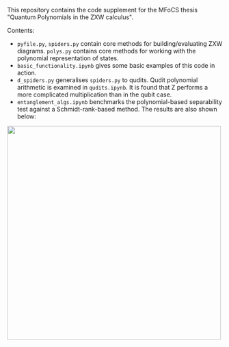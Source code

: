 

This repository contains the code supplement for the MFoCS thesis "Quantum Polynomials in the ZXW calculus". 

Contents:
- `pyfile.py`, `spiders.py` contain core methods for building/evaluating ZXW diagrams. `polys.py` contains core methods for working with the polynomial representation of states.
- `basic_functionality.ipynb` gives some basic examples of this code in action.
- `d_spiders.py` generalises `spiders.py` to qudits. Qudit polynomial arithmetic is examined in `qudits.ipynb`. It is found that Z performs a more complicated multiplication than in the qubit case.
- `entanglement_algs.ipynb` benchmarks the polynomial-based separability test against a Schmidt-rank-based method. The results are also shown below:

<img src="https://github.com/edwinagnew/thesis_files/assets/42814611/340ff9f0-f5dd-437f-935f-a4cd22535d86" width="500">

